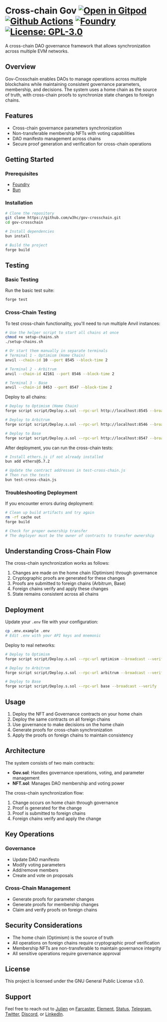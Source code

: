 # Cross-chain Gov [![Open in Gitpod][gitpod-badge]][gitpod] [![Github Actions][gha-badge]][gha] [![Foundry][foundry-badge]][foundry] [![License: GPL-3.0][license-badge]][license]

A cross-chain DAO governance framework that allows synchronization across multiple EVM networks.

## Overview

Gov-Crosschain enables DAOs to manage operations across multiple blockchains while maintaining consistent governance
parameters, membership, and decisions. The system uses a home chain as the source of truth, with cross-chain proofs to
synchronize state changes to foreign chains.

## Features

- Cross-chain governance parameters synchronization
- Non-transferable membership NFTs with voting capabilities
- DAO manifesto management across chains
- Secure proof generation and verification for cross-chain operations

## Getting Started

### Prerequisites

- [Foundry](https://book.getfoundry.sh/getting-started/installation)
- [Bun](https://bun.sh/)

### Installation

```bash
# Clone the repository
git clone https://github.com/w3hc/gov-crosschain.git
cd gov-crosschain

# Install dependencies
bun install

# Build the project
forge build
```

## Testing

### Basic Testing

Run the basic test suite:

```bash
forge test
```

### Cross-Chain Testing

To test cross-chain functionality, you'll need to run multiple Anvil instances:

```bash
# Use the helper script to start all chains at once
chmod +x setup-chains.sh
./setup-chains.sh

# Or start them manually in separate terminals
# Terminal 1 - Optimism (Home Chain)
anvil --chain-id 10 --port 8545 --block-time 2

# Terminal 2 - Arbitrum
anvil --chain-id 42161 --port 8546 --block-time 2

# Terminal 3 - Base
anvil --chain-id 8453 --port 8547 --block-time 2
```

Deploy to all chains:

```bash
# Deploy to Optimism (Home Chain)
forge script script/Deploy.s.sol --rpc-url http://localhost:8545 --broadcast

# Deploy to Arbitrum
forge script script/Deploy.s.sol --rpc-url http://localhost:8546 --broadcast

# Deploy to Base
forge script script/Deploy.s.sol --rpc-url http://localhost:8547 --broadcast
```

After deployment, you can run the cross-chain tests:

```bash
# Install ethers.js if not already installed
bun add ethers@5.7.2

# Update the contract addresses in test-cross-chain.js
# Then run the tests
bun test-cross-chain.js
```

### Troubleshooting Deployment

If you encounter errors during deployment:

```bash
# Clean up build artifacts and try again
rm -rf cache out
forge build

# Check for proper ownership transfer
# The deployer must be the owner of contracts to transfer ownership
```

## Understanding Cross-Chain Flow

The cross-chain synchronization works as follows:

1. Changes are made on the home chain (Optimism) through governance
2. Cryptographic proofs are generated for these changes
3. Proofs are submitted to foreign chains (Arbitrum, Base)
4. Foreign chains verify and apply these changes
5. State remains consistent across all chains

## Deployment

Update your `.env` file with your configuration:

```bash
cp .env.example .env
# Edit .env with your API keys and mnemonic
```

Deploy to real networks:

```bash
# Deploy to Optimism
forge script script/Deploy.s.sol --rpc-url optimism --broadcast --verify

# Deploy to Arbitrum
forge script script/Deploy.s.sol --rpc-url arbitrum --broadcast --verify

# Deploy to Base
forge script script/Deploy.s.sol --rpc-url base --broadcast --verify
```

## Usage

1. Deploy the NFT and Governance contracts on your home chain
2. Deploy the same contracts on all foreign chains
3. Use governance to make decisions on the home chain
4. Generate proofs for cross-chain synchronization
5. Apply the proofs on foreign chains to maintain consistency

## Architecture

The system consists of two main contracts:

- **Gov.sol**: Handles governance operations, voting, and parameter management
- **NFT.sol**: Manages DAO membership and voting power

The cross-chain synchronization flow:

1. Change occurs on home chain through governance
2. Proof is generated for the change
3. Proof is submitted to foreign chains
4. Foreign chains verify and apply the change

## Key Operations

### Governance

- Update DAO manifesto
- Modify voting parameters
- Add/remove members
- Create and vote on proposals

### Cross-Chain Management

- Generate proofs for parameter changes
- Generate proofs for membership changes
- Claim and verify proofs on foreign chains

## Security Considerations

- The home chain (Optimism) is the source of truth
- All operations on foreign chains require cryptographic proof verification
- Membership NFTs are non-transferable to maintain governance integrity
- All sensitive operations require governance approval

## License

This project is licensed under the GNU General Public License v3.0.

## Support

Feel free to reach out to [Julien](https://github.com/julienbrg) on [Farcaster](https://warpcast.com/julien-),
[Element](https://matrix.to/#/@julienbrg:matrix.org),
[Status](https://status.app/u/iwSACggKBkp1bGllbgM=#zQ3shmh1sbvE6qrGotuyNQB22XU5jTrZ2HFC8bA56d5kTS2fy),
[Telegram](https://t.me/julienbrg), [Twitter](https://twitter.com/julienbrg),
[Discord](https://discordapp.com/users/julienbrg), or [LinkedIn](https://www.linkedin.com/in/julienberanger/).

[gitpod-badge]: https://img.shields.io/badge/Gitpod-Open%20in%20Gitpod-FFB45B?logo=gitpod
[gitpod]: https://gitpod.io/#https://github.com/w3hc/gov-crosschain
[gha-badge]: https://github.com/w3hc/gov-crosschain/actions/workflows/ci.yml/badge.svg
[gha]: https://github.com/w3hc/gov-crosschain/actions
[foundry-badge]: https://img.shields.io/badge/Built%20with-Foundry-FFDB1C.svg
[foundry]: https://getfoundry.sh/
[license-badge]: https://img.shields.io/badge/License-GPL%203.0-blue.svg
[license]: https://opensource.org/licenses/GPL-3.0
